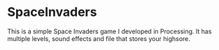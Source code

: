 SpaceInvaders
=============

This is a simple Space Invaders game I developed in Processing. It has multiple levels, sound effects and file that stores
your highsore. 
